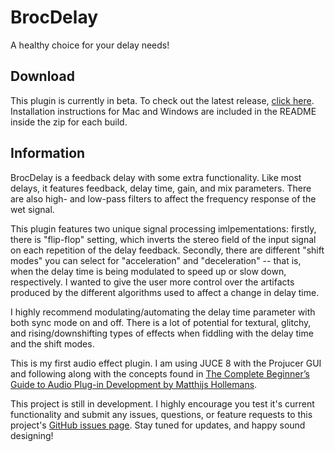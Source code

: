 # BrocDelay

A healthy choice for your delay needs!

## Download

This plugin is currently in beta. To check out the latest release, [click here](https://github.com/bstine06/brocdelay/releases). Installation instructions for Mac and Windows are included in the README inside the zip for each build.

## Information

BrocDelay is a feedback delay with some extra functionality. Like most delays, it features feedback, delay time, gain, and mix parameters. There are also high- and low-pass filters to affect the frequency response of the wet signal. 

This plugin features two unique signal processing imlpementations: firstly, there is "flip-flop" setting, which inverts the stereo field of the input signal on each repetition of the delay feedback. Secondly, there are different "shift modes" you can select for "acceleration" and "deceleration" -- that is, when the delay time is being modulated to speed up or slow down, respectively. I wanted to give the user more control over the artifacts produced by the different algorithms used to affect a change in delay time.

I highly recommend modulating/automating the delay time parameter with both sync mode on and off. There is a lot of potential for textural, glitchy, and rising/downshifting types of effects when fiddling with the delay time and the shift modes.

This is my first audio effect plugin. I am using JUCE 8 with the Projucer GUI and following along with the concepts found in [The Complete Beginner’s Guide to Audio Plug-in Development by Matthijs Hollemans](https://www.theaudioprogrammer.com/books/beginners-plugin-book).

This project is still in development. I highly encourage you test it's current functionality and submit any issues, questions, or feature requests to this project's [GitHub issues page](https://github.com/bstine06/brocdelay/issues). Stay tuned for updates, and happy sound designing!
